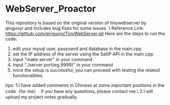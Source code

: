 # WebServer_Proactor
This repository is based on the original version of tinywebserver by qinguoyi and includes bug fixes for some issues. \\
Reference Link: https://github.com/qinguoyi/TinyWebServer.git
Here are the steps to run the code:
  1. edit your mysql user, passowrd and database in the main.cpp
  2. set the IP address of the server using the SetIP API in the main.cpp
  3. input "make server" in your command
  4. input "./server port(eg.9999)" in your command
  5. nnce the setup is successful, you can proceed with testing the related functionalities.

tips:
  1.I have added comments in Chinese at some important positions in the code（for me）. If you have any questions, please contact me.\\
  2.I will upload my project notes gradually.
  
